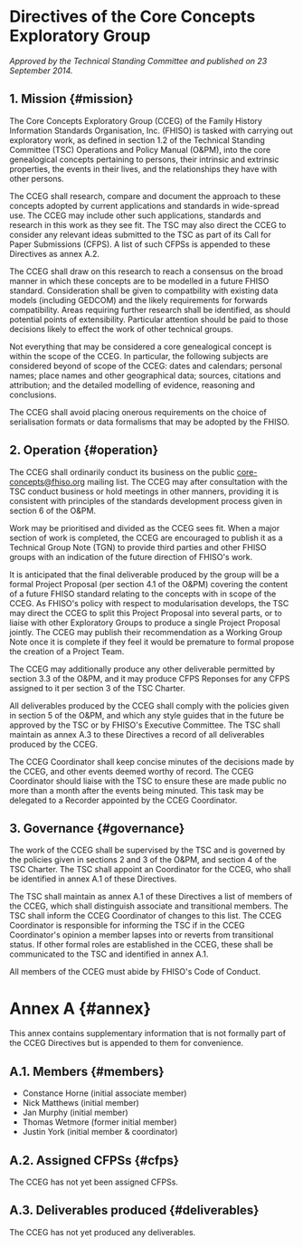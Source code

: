 Directives of the Core Concepts Exploratory Group
=================================================

*Approved by the Technical Standing Committee and published on 23
September 2014.*

1\.  Mission							{#mission}
------------

The Core Concepts Exploratory Group (CCEG) of the Family History
Information Standards Organisation, Inc. (FHISO) is tasked with carrying
out exploratory work, as defined in section 1.2 of the Technical
Standing Committee (TSC) Operations and Policy Manual (O&PM), into the core
genealogical concepts pertaining to persons, their intrinsic and extrinsic
properties, the events in their lives, and the relationships they have with
other persons.

The CCEG shall research, compare and document the approach to these
concepts adopted by current applications and standards in wide-spread
use.  The CCEG may include other such applications, standards and
research in this work as they see fit.  The TSC may also direct the CCEG
to consider any relevant ideas submitted to the TSC as part of its Call
for Paper Submissions (CFPS).  A list of such CFPSs is appended to these
Directives as annex A.2.

The CCEG shall draw on this research to reach a consensus on the broad
manner in which these concepts are to be modelled in a future FHISO
standard.  Consideration shall be given to compatbility with existing
data models (including GEDCOM) and the likely requirements for forwards
compatibility.  Areas requiring further research shall be identified, as
should potential points of extensibility.  Particular attention should
be paid to those decisions likely to effect the work of other technical
groups.

Not everything that may be considered a core genealogical concept is
within the scope of the CCEG.  In particular, the following subjects are
considered beyond of scope of the CCEG: dates and calendars; personal
names; place names and other geographical data; sources, citations and
attribution; and the detailed modelling of evidence, reasoning and
conclusions.  

The CCEG shall avoid placing onerous requirements on the choice of
serialisation formats or data formalisms that may be adopted by the
FHISO.


2\. Operation							{#operation}
-------------

The CCEG shall ordinarily conduct its business on the public
core-concepts@fhiso.org mailing list.  The CCEG may after consultation
with the TSC conduct business or hold meetings in other manners,
providing it is consistent with principles of the standards development
process given in section 6 of the O&PM.

Work may be prioritised and divided as the CCEG sees fit.  When a major
section of work is completed, the CCEG are encouraged to publish it as a
Technical Group Note (TGN) to provide third parties and other FHISO groups
with an indication of the future direction of FHISO's work. 

It is anticipated that the final deliverable produced by the group will
be a formal Project Proposal (per section 4.1 of the O&PM) covering the
content of a future FHISO standard relating to the concepts with in
scope of the CCEG.  As FHISO's policy with respect to modularisation
develops, the TSC may direct the CCEG to split this Project Proposal
into several parts, or to liaise with other Exploratory Groups to
produce a single Project Proposal jointly.  The CCEG may publish their
recommendation as a Working Group Note once it is complete if they feel
it would be premature to formal propose the creation of a Project Team.

The CCEG may additionally produce any other deliverable permitted by
section 3.3 of the O&PM, and it may produce CFPS Reponses for any CFPS
assigned to it per section 3 of the TSC Charter.

All deliverables produced by the CCEG shall comply with the policies
given in section 5 of the O&PM, and which any style guides that in the
future be approved by the TSC or by FHISO's Executive Committee.  The
TSC shall maintain as annex A.3 to these Directives a record of all
deliverables produced by the CCEG.

The CCEG Coordinator shall keep concise minutes of the decisions made by
the CCEG, and other events deemed worthy of record.  The CCEG
Coordinator should liaise with the TSC to ensure these are made public
no more than a month after the events being minuted.  This task may be
delegated to a Recorder appointed by the CCEG Coordinator.


3\. Governance							{#governance}
--------------

The work of the CCEG shall be supervised by the TSC and is governed by
the policies given in sections 2 and 3 of the O&PM, and section 4 of the
TSC Charter.  The TSC shall appoint an Coordinator for the CCEG, who
shall be identified in annex A.1 of these Directives.

The TSC shall maintain as annex A.1 of these Directives a list of
members of the CCEG, which shall distinguish associate and transitional
members.  The TSC shall inform the CCEG Coordinator of changes to this
list.  The CCEG Coordinator is responsible for informing the TSC if in
the CCEG Coordinator's opinion a member lapses into or reverts from
transitional status.  If other formal roles are established in the CCEG,
these shall be communicated to the TSC and identified in annex A.1.

All members of the CCEG must abide by FHISO's Code of Conduct.


Annex A								{#annex}
=======

This annex contains supplementary information that is not formally part
of the CCEG Directives but is appended to them for convenience.  

A.1.  Members							{#members}
-------------

* Constance Horne (initial associate member)
* Nick Matthews (initial member)
* Jan Murphy (initial member)
* Thomas Wetmore (former initial member)
* Justin York (initial member & coordinator)

A.2.  Assigned CFPSs						{#cfps}
--------------------

The CCEG has not yet been assigned CFPSs.

A.3.  Deliverables produced					{#deliverables}
---------------------------

The CCEG has not yet produced any deliverables.
